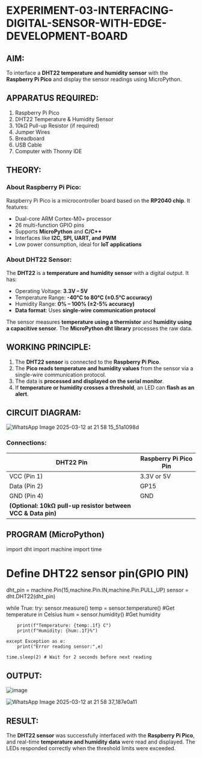 # EXPERIMENT-03-INTERFACING-DIGITAL-SENSOR-WITH-EDGE-DEVELOPMENT-BOARD

## **AIM:**  
To interface a **DHT22 temperature and humidity sensor** with the **Raspberry Pi Pico** and display the sensor readings using MicroPython.



## **APPARATUS REQUIRED:**  
1. Raspberry Pi Pico  
2. DHT22 Temperature & Humidity Sensor  
3. 10kΩ Pull-up Resistor (if required)  
4. Jumper Wires  
5. Breadboard  
6. USB Cable  
7. Computer with Thonny IDE  



## **THEORY:**  
### **About Raspberry Pi Pico:**  
Raspberry Pi Pico is a microcontroller board based on the **RP2040 chip**. It features:  
- Dual-core ARM Cortex-M0+ processor  
- 26 multi-function GPIO pins  
- Supports **MicroPython** and **C/C++**  
- Interfaces like **I2C, SPI, UART, and PWM**  
- Low power consumption, ideal for **IoT applications**  

### **About DHT22 Sensor:**  
The **DHT22** is a **temperature and humidity sensor** with a digital output. It has:  
- Operating Voltage: **3.3V – 5V**  
- Temperature Range: **-40°C to 80°C (±0.5°C accuracy)**  
- Humidity Range: **0% – 100% (±2-5% accuracy)**  
- **Data format**: Uses **single-wire communication protocol**  

The sensor measures **temperature using a thermistor** and **humidity using a capacitive sensor**. The **MicroPython dht library** processes the raw data.

## **WORKING PRINCIPLE:**  
1. The **DHT22 sensor** is connected to the **Raspberry Pi Pico**.  
2. The **Pico reads temperature and humidity values** from the sensor via a single-wire communication protocol.  
3. The data is **processed and displayed on the serial monitor**.  
4. If **temperature or humidity crosses a threshold**, an LED can **flash as an alert**.  



## **CIRCUIT DIAGRAM:**  

![WhatsApp Image 2025-03-12 at 21 58 15_51a1098d](https://github.com/user-attachments/assets/8c6470ca-20ef-426c-b864-c66100f2c48b)

### **Connections:**  

| DHT22 Pin | Raspberry Pi Pico Pin |
|-----------|----------------------|
| VCC (Pin 1) | 3.3V or 5V |
| Data (Pin 2) | GP15 |
| GND (Pin 4) | GND |
| **(Optional: 10kΩ pull-up resistor between VCC & Data pin)** | |



## **PROGRAM (MicroPython)**  

import dht
import machine
import time

# Define DHT22 sensor pin(GPIO PIN)
dht_pin = machine.Pin(15,machine.Pin.IN,machine.Pin.PULL_UP)
sensor = dht.DHT22(dht_pin)

while True:
    try:
        sensor.measure()
        temp = sensor.temperature() #Get temperature in Celsius
        hum = sensor.humidity() #Get humidity

        print(f"Temperature: {temp:.1f} C")
        print(f"Humidity: {hum:.1f}%")

    except Exception as e:
        print("Error reading sensor:",e)

    time.sleep(2) # Wait for 2 seconds before next reading




## **OUTPUT:**  
 

![image](https://github.com/user-attachments/assets/2bdd20bb-6c7a-4dea-b9ea-376881602428)


![WhatsApp Image 2025-03-12 at 21 58 37_187e0a11](https://github.com/user-attachments/assets/84465927-c9e2-4d31-bd5e-f874cff81781)
  
  


## **RESULT:**  
The **DHT22 sensor** was successfully interfaced with the **Raspberry Pi Pico**, and real-time **temperature and humidity data** were read and displayed. The LEDs responded correctly when the threshold limits were exceeded.



 
